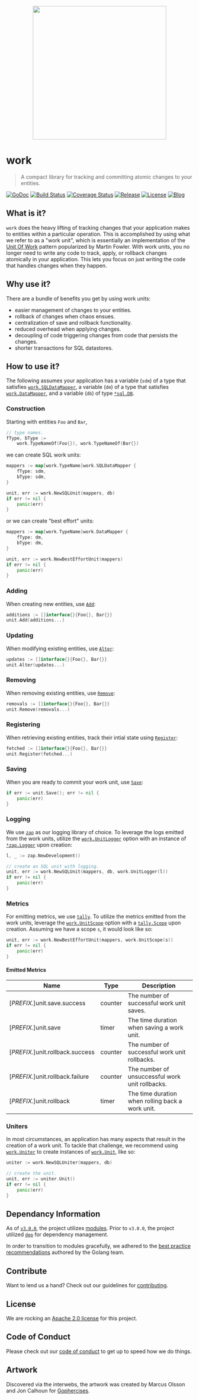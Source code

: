 <p align="center"><img src="https://dwglogo.com/wp-content/uploads/2017/08/muscles-clipart-ghoper.gif" width="360"></p>

# work
> A compact library for tracking and committing atomic changes to your entities.

[![GoDoc][doc-img]][doc] [![Build Status][ci-img]][ci]
[![Coverage Status][coverage-img]][coverage] [![Release][release-img]][release]
[![License][license-img]][license] [![Blog][blog-img]][blog]

## What is it?

`work` does the heavy lifting of tracking changes that your application makes
to entities within a particular operation. This is accomplished by using what we
refer to as a "work unit", which is essentially an implementation of the
[Unit Of Work][uow] pattern popularized by Martin Fowler. With work units,
you no longer need to write any code to track, apply, or rollback changes
atomically in your application. This lets you focus on just writing the code
that handles changes when they happen.

## Why use it?

There are a bundle of benefits you get by using work units:

- easier management of changes to your entities.
- rollback of changes when chaos ensues.
- centralization of save and rollback functionality.
- reduced overhead when applying changes.
- decoupling of code triggering changes from code that persists the changes.
- shorter transactions for SQL datastores.

## How to use it?

The following assumes your application has a variable (`sdm`) of a type that
satisfies [`work.SQLDataMapper`][sql-data-mapper-doc], a variable (`dm`) of
a type that satisfies [`work.DataMapper`][data-mapper-doc], and a variable (`db`)
of type [`*sql.DB`][db-doc].

### Construction

Starting with entities `Foo` and `Bar`,
```go
// type names.
fType, bType :=
	work.TypeNameOf(Foo{}), work.TypeNameOf(Bar{})
```

we can create SQL work units:
```go
mappers := map[work.TypeName]work.SQLDataMapper {
	fType: sdm,
	bType: sdm,
}

unit, err := work.NewSQLUnit(mappers, db)
if err != nil {
	panic(err)
}
```

or we can create "best effort" units:
```go
mappers := map[work.TypeName]work.DataMapper {
	fType: dm,
	bType: dm,
}

unit, err := work.NewBestEffortUnit(mappers)
if err != nil {
	panic(err)
}
```

### Adding
When creating new entities, use [`Add`][unit-doc]:
```go
additions := []interface{}{Foo{}, Bar{}}
unit.Add(additions...)
```

### Updating
When modifying existing entities, use [`Alter`][unit-doc]:
```go
updates := []interface{}{Foo{}, Bar{}}
unit.Alter(updates...)
```

### Removing
When removing existing entities, use [`Remove`][unit-doc]:
```go
removals := []interface{}{Foo{}, Bar{}}
unit.Remove(removals...)
```

### Registering 
When retrieving existing entities, track their intial state using
[`Register`][unit-doc]:
```go
fetched := []interface{}{Foo{}, Bar{}}
unit.Register(fetched...)
```

### Saving
When you are ready to commit your work unit, use [`Save`][unit-doc]:
```go
if err := unit.Save(); err != nil {
	panic(err)
}
```

### Logging
We use [`zap`][zap] as our logging library of choice. To leverage the logs
emitted from the work units, utilize the [`work.UnitLogger`][unit-logger-doc]
option with an instance of [`*zap.Logger`][logger-doc] upon creation:
```go
l, _ := zap.NewDevelopment()

// create an SQL unit with logging.
unit, err := work.NewSQLUnit(mappers, db, work.UnitLogger(l))
if err != nil {
	panic(err)
}
```

### Metrics
For emitting metrics, we use [`tally`][tally]. To utilize the metrics emitted
from the work units, leverage the [`work.UnitScope`][unit-scope-doc] option
with a [`tally.Scope`][scope-doc] upon creation. Assuming we have a
scope `s`, it would look like so:
```go
unit, err := work.NewBestEffortUnit(mappers, work.UnitScope(s))
if err != nil {
	panic(err)
}
```

#### Emitted Metrics

| Name                             | Type    | Description                                      |
| -------------------------------- | ------- | ------------------------------------------------ |
| [_PREFIX._]unit.save.success     | counter | The number of successful work unit saves.        |
| [_PREFIX._]unit.save             | timer   | The time duration when saving a work unit.       |
| [_PREFIX._]unit.rollback.success | counter | The number of successful work unit rollbacks.    |
| [_PREFIX._]unit.rollback.failure | counter | The number of unsuccessful work unit rollbacks.  |
| [_PREFIX._]unit.rollback         | timer   | The time duration when rolling back a work unit. |

### Uniters
In most circumstances, an application has many aspects that result in the
creation of a work unit. To tackle that challenge, we recommend using
[`work.Uniter`][uniter-doc] to create instances of [`work.Unit`][unit-doc],
like so:
```go
uniter := work.NewSQLUniter(mappers, db)

// create the unit.
unit, err := uniter.Unit()
if err != nil {
	panic(err)
}
```

## Dependancy Information

As of [`v3.0.0`][modules-release], the project utilizes [modules][modules-doc].
Prior to `v3.0.0`, the project utilized [`dep`][dep] for dependency management.

In order to transition to modules gracefully, we adhered to the
[best practice recommendations][modules-wiki] authored by the Golang team.

## Contribute

Want to lend us a hand? Check out our guidelines for
[contributing][contributing].

## License

We are rocking an [Apache 2.0 license][apache-license] for this project.

## Code of Conduct

Please check out our [code of conduct][code-of-conduct] to get up to speed
how we do things.

## Artwork

Discovered via the interwebs, the artwork was created by Marcus Olsson and
Jon Calhoun for [Gophercises][gophercises].

[uow]: https://martinfowler.com/eaaCatalog/unitOfWork.html
[sql-data-mapper-doc]: https://godoc.org/github.com/freerware/work#SQLDataMapper
[data-mapper-doc]: https://godoc.org/github.com/freerware/work#DataMapper
[db-doc]: https://golang.org/pkg/database/sql/#DB
[unit-doc]: https://godoc.org/github.com/freerware/work#Unit
[zap]: https://github.com/uber-go/zap
[tally]: https://github.com/uber-go/tally
[logger-doc]: https://godoc.org/go.uber.org/zap#Logger
[scope-doc]: https://godoc.org/github.com/uber-go/tally#Scope
[uniter-doc]: https://godoc.org/github.com/freerware/work#Uniter
[unit-logger-doc]: https://godoc.org/github.com/freerware/work#pkg-variables
[unit-scope-doc]: https://godoc.org/github.com/freerware/work#pkg-variables
[modules-doc]: https://golang.org/doc/go1.11#modules
[modules-wiki]: https://github.com/golang/go/wiki/Modules#releasing-modules-v2-or-higher
[modules-release]: https://github.com/freerware/work/releases/tag/v3.0.0
[dep]: https://golang.github.io/dep/
[contributing]: https://github.com/freerware/work/blob/master/CONTRIBUTING.md
[apache-license]: https://github.com/freerware/work/blob/master/LICENSE.txt
[code-of-conduct]: https://github.com/freerware/work/blob/master/CODE_OF_CONDUCT.md
[gophercises]: https://gophercises.com
[doc-img]: https://godoc.org/github.com/freerware/work?status.svg
[doc]: https://godoc.org/github.com/freerware/work
[ci-img]: https://travis-ci.org/freerware/work.svg?branch=master
[ci]: https://travis-ci.org/freerware/work
[coverage-img]: https://coveralls.io/repos/github/freerware/work/badge.svg?branch=master
[coverage]: https://coveralls.io/github/freerware/work?branch=master
[license]: https://opensource.org/licenses/Apache-2.0
[license-img]: https://img.shields.io/badge/License-Apache%202.0-blue.svg
[release]: https://github.com/freerware/work/releases
[release-img]: https://img.shields.io/github/tag/freerware/work.svg?label=version
[blog]: https://medium.com/@freerjm/work-units-ec2da48cf574
[blog-img]: https://img.shields.io/badge/blog-medium-lightgrey

